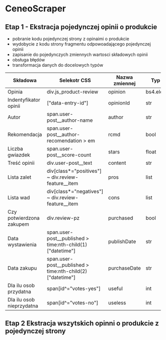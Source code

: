 # CeneoScraper
## Etap 1 - Ekstracja pojedynczej opinii o produkcie 
- pobranie kodu pojedynczej strony z opinaimi o produkcie
- wydobycie z kodu strony fragmentu odpowoadającego pojedynczej opinii
- zapisanie do pojedynczych zmiennych wartosci składowych opinii
- obsługa błędów
- transformacja danych do docelowych typów

 |Składowa|Selekotr CSS|Nazwa zmiennej|Typ danych|
 |--------|------------|--------------|----------|
 |Opinia|div.js_product-review|opinion|bs4.element.Tag|
 |Indentyfikator opinii|["data-entry-id"]|opinionId|str|
 |Autor|span.user-post__author-name|author|str|
 |Rekomendacja|span.user-post__author-recomendation > em|rcmd|bool|
 |Liczba gwiazdek|span.user-post__score-count|stars|float|
 |Treść opinii|div.user-post__text|content|str|
 |Lista zalet|div[class*="positives"] ~ div.review-feature__item|pros|list|
 |Lista wad|div[class*="negatives"] ~ div.review-feature__item|cons|list|
 |Czy potwierdzona zakupem|div.review-pz|purchased|bool|
 |Data wystawienia|span.user-post__published > time:nth-child(1)["datetime"]|publishDate|str|
 |Data zakupu|span.user-post__published > time:nth-child(2)["datetime"]|purchaseDate|str|
 |Dla ilu osob przydatna|span[id^="votes-yes"]|useful|int|
 |Dla ilu osob nieprzydatna|span[id^="votes-no"]|useless|int|


## Etap 2 Ekstracja wszytskich opinni o produkcie z pojedynczej strony